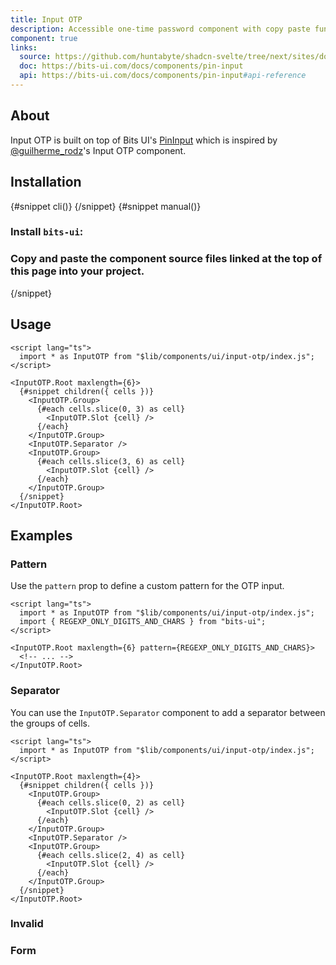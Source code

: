 ```yaml
---
title: Input OTP
description: Accessible one-time password component with copy paste functionality.
component: true
links:
  source: https://github.com/huntabyte/shadcn-svelte/tree/next/sites/docs/src/lib/registry/ui/input-otp
  doc: https://bits-ui.com/docs/components/pin-input
  api: https://bits-ui.com/docs/components/pin-input#api-reference
---
```


<script>
	import ComponentPreview from "$lib/components/component-preview.svelte";
	import PMAddComp from "$lib/components/pm-add-comp.svelte";
	import PMInstall from "$lib/components/pm-install.svelte";
	import Steps from "$lib/components/steps.svelte";
	import InstallTabs from "$lib/components/install-tabs.svelte";
</script>

<ComponentPreview name="input-otp-demo">

<div></div>

</ComponentPreview>

## About

Input OTP is built on top of Bits UI's [PinInput](https://bits-ui.com/docs/components/pin-input) which is inspired by [@guilherme_rodz](https://twitter.com/guilherme_rodz)'s Input OTP component.

## Installation

<InstallTabs>
{#snippet cli()}
<PMAddComp name="input-otp" />
{/snippet}
{#snippet manual()}
<Steps>

### Install `bits-ui`:

<PMInstall command="bits-ui -D" />

### Copy and paste the component source files linked at the top of this page into your project.

</Steps>
{/snippet}
</InstallTabs>

## Usage

```svelte
<script lang="ts">
  import * as InputOTP from "$lib/components/ui/input-otp/index.js";
</script>

<InputOTP.Root maxlength={6}>
  {#snippet children({ cells })}
    <InputOTP.Group>
      {#each cells.slice(0, 3) as cell}
        <InputOTP.Slot {cell} />
      {/each}
    </InputOTP.Group>
    <InputOTP.Separator />
    <InputOTP.Group>
      {#each cells.slice(3, 6) as cell}
        <InputOTP.Slot {cell} />
      {/each}
    </InputOTP.Group>
  {/snippet}
</InputOTP.Root>
```

## Examples

### Pattern

Use the `pattern` prop to define a custom pattern for the OTP input.

<ComponentPreview name="input-otp-pattern">

<div></div>

</ComponentPreview>

```svelte showLineNumbers {3,6}
<script lang="ts">
  import * as InputOTP from "$lib/components/ui/input-otp/index.js";
  import { REGEXP_ONLY_DIGITS_AND_CHARS } from "bits-ui";
</script>

<InputOTP.Root maxlength={6} pattern={REGEXP_ONLY_DIGITS_AND_CHARS}>
  <!-- ... -->
</InputOTP.Root>
```

### Separator

You can use the `InputOTP.Separator` component to add a separator between the groups of cells.

<ComponentPreview name="input-otp-separator">

<div></div>

</ComponentPreview>

```svelte showLineNumbers
<script lang="ts">
  import * as InputOTP from "$lib/components/ui/input-otp/index.js";
</script>

<InputOTP.Root maxlength={4}>
  {#snippet children({ cells })}
    <InputOTP.Group>
      {#each cells.slice(0, 2) as cell}
        <InputOTP.Slot {cell} />
      {/each}
    </InputOTP.Group>
    <InputOTP.Separator />
    <InputOTP.Group>
      {#each cells.slice(2, 4) as cell}
        <InputOTP.Slot {cell} />
      {/each}
    </InputOTP.Group>
  {/snippet}
</InputOTP.Root>
```

### Invalid

<ComponentPreview name="input-otp-invalid">

<div></div>

</ComponentPreview>

### Form

<ComponentPreview name="input-otp-form">

<div></div>

</ComponentPreview>
